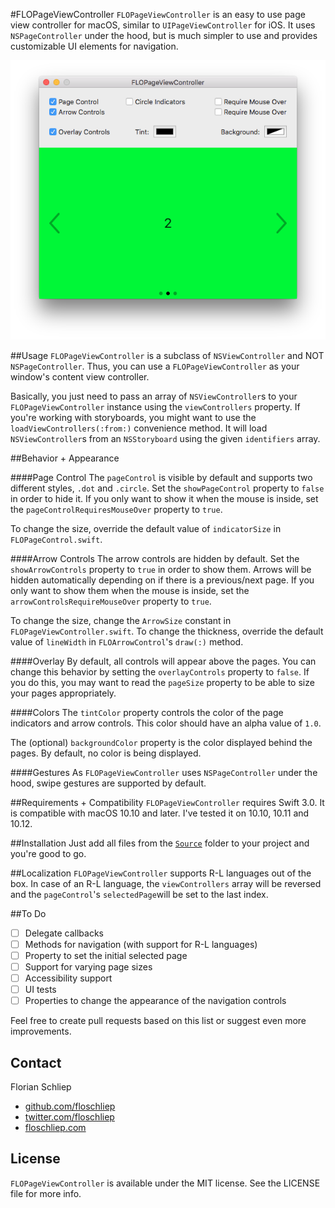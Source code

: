 #FLOPageViewController
`FLOPageViewController` is an easy to use page view controller for macOS, similar to `UIPageViewController` for iOS. It uses `NSPageController` under the hood, but is much simpler to use and provides customizable UI elements for navigation.

![](screenshot.png)

##Usage
`FLOPageViewController` is a subclass of `NSViewController` and NOT `NSPageController`. Thus, you can use a `FLOPageViewController` as your window's content view controller.

Basically, you just need to pass an array of `NSViewController`s to your `FLOPageViewController` instance using the `viewControllers` property.
If you're working with storyboards,  you might want to use the `loadViewControllers(:from:)` convenience method. It will load `NSViewController`s from an `NSStoryboard` using the given `identifiers` array.

##Behavior + Appearance

####Page Control
The `pageControl` is visible by default and supports two different styles, `.dot` and `.circle`. Set the `showPageControl` property to `false` in order to hide it. If you only want to show it when the mouse is inside, set the `pageControlRequiresMouseOver` property to `true`.

To change the size, override the default value of `indicatorSize` in `FLOPageControl.swift`.

####Arrow Controls
The arrow controls are hidden by default. Set the `showArrowControls` property to `true` in order to show them. Arrows will be hidden automatically depending on if there is a previous/next page. If you only want to show them when the mouse is inside, set the `arrowControlsRequireMouseOver` property to `true`.

To change the size, change the `ArrowSize` constant in `FLOPageViewController.swift`. To change the thickness, override the default value of `lineWidth` in `FLOArrowControl`'s `draw(:)` method.

####Overlay
By default, all controls will appear above the pages. You can change this behavior by setting the `overlayControls` property to `false`. If you do this, you may want to read the `pageSize` property to be able to size your pages appropriately.

####Colors
The `tintColor` property controls the color of the page indicators and arrow controls. This color should have an alpha value of `1.0`.

The (optional) `backgroundColor` property is the color displayed behind the pages. By default, no color is being displayed.

####Gestures
As `FLOPageViewController` uses `NSPageController` under the hood, swipe gestures are supported by default.

##Requirements + Compatibility
`FLOPageViewController` requires Swift 3.0. It is compatible with macOS 10.10 and later. I've tested it on 10.10, 10.11 and 10.12.

##Installation
Just add all files from the [`Source`](Source/) folder to your project and you're good to go.

##Localization
`FLOPageViewController` supports R-L languages out of the box. In case of an R-L language, the `viewControllers` array will be reversed and the `pageControl`'s `selectedPage`will be set to the last index.

##To Do
- [ ] Delegate callbacks
- [ ] Methods for navigation (with support for R-L languages)
- [ ] Property to set the initial selected page
- [ ] Support for varying page sizes
- [ ] Accessibility support
- [ ] UI tests
- [ ] Properties to change the appearance of the navigation controls

Feel free to create pull requests based on this list or suggest even more improvements.

## Contact
Florian Schliep

- [github.com/floschliep](https://github.com/floschliep)
- [twitter.com/floschliep](https://twitter.com/floschliep)
- [floschliep.com](http://floschliep.com)

## License
`FLOPageViewController` is available under the MIT license. See the LICENSE file for more info.

